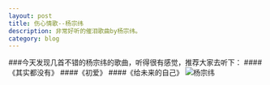 ```yaml
---
layout: post
title: 伤心情歌--杨宗纬
description: 非常好听的催泪歌曲by杨宗纬。
category: blog
---
```


###今天发现几首不错的杨宗纬的歌曲，听得很有感觉，推荐大家去听下：
####《其实都没有》
####《初爱》
####《给未来的自己》
![杨宗纬](/path/to/img.jpg "催泪歌王：杨宗纬")
